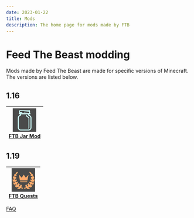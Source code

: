 ```yaml
---
date: 2023-01-22
title: Mods
description: The home page for mods made by FTB
---
```

# Feed The Beast modding

Mods made by Feed The Beast are made for specific versions of Minecraft. The versions are listed below.

## 1.16

|[![FTB Jar Mod](./FTB-jar-mod/images/introduction/logo.png "FTB Jar Mod")](./FTB-jar-mod/introduction.md) <br> [FTB Jar Mod](./FTB-jar-mod/introduction.md)|
|:--:|

## 1.19

|[![FTB Quests](./FTB-quests/images/introduction/logo.png "FTB Quests")](./FTB-quests/introduction.md) <br> [FTB Quests](./FTB-quests/introduction.md)|
|:--:|

[FAQ](./faq/why-missing-some-versions.md)
